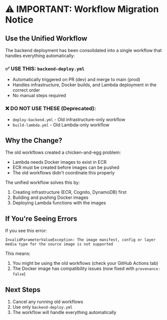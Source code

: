 # ⚠️ IMPORTANT: Workflow Migration Notice

## Use the Unified Workflow

The backend deployment has been consolidated into a single workflow that handles everything automatically:

### ✅ USE THIS: `backend-deploy.yml`
- Automatically triggered on PR (dev) and merge to main (prod)
- Handles infrastructure, Docker builds, and Lambda deployment in the correct order
- No manual steps required

### ❌ DO NOT USE THESE (Deprecated):
- `deploy-backend.yml` - Old infrastructure-only workflow
- `build-lambda.yml` - Old Lambda-only workflow

## Why the Change?

The old workflows created a chicken-and-egg problem:
- Lambda needs Docker images to exist in ECR
- ECR must be created before images can be pushed
- The old workflows didn't coordinate this properly

The unified workflow solves this by:
1. Creating infrastructure (ECR, Cognito, DynamoDB) first
2. Building and pushing Docker images
3. Deploying Lambda functions with the images

## If You're Seeing Errors

If you see this error:
```
InvalidParameterValueException: The image manifest, config or layer media type for the source image is not supported
```

This means:
1. You might be using the old workflows (check your GitHub Actions tab)
2. The Docker image has compatibility issues (now fixed with `provenance: false`)

## Next Steps

1. Cancel any running old workflows
2. Use only `backend-deploy.yml`
3. The workflow will handle everything automatically
